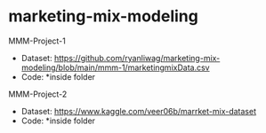 # marketing-mix-modeling

MMM-Project-1 
* Dataset: https://github.com/ryanliwag/marketing-mix-modeling/blob/main/mmm-1/marketingmixData.csv
* Code: *inside folder

MMM-Project-2
* Dataset: https://www.kaggle.com/veer06b/marrket-mix-dataset
* Code: *inside folder